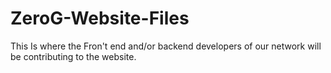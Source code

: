 # ZeroG-Website-Files
This Is where the Fron't end and/or backend developers of our network will be contributing to the website.
